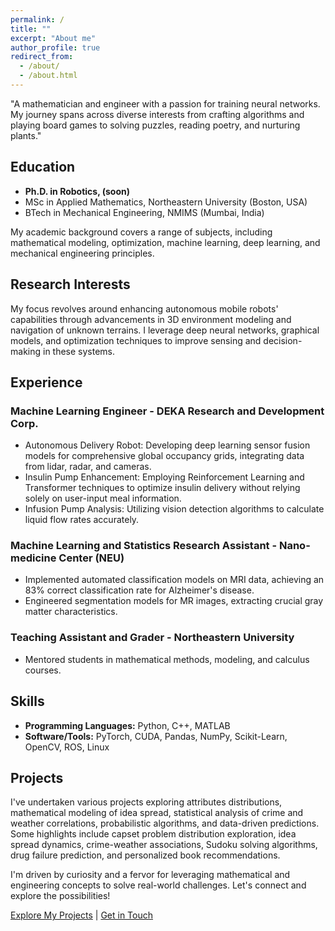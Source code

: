 ```yaml
---
permalink: /
title: ""
excerpt: "About me"
author_profile: true
redirect_from: 
  - /about/
  - /about.html
---
```

"A mathematician and engineer with a passion for training neural networks. My journey spans across diverse interests from crafting algorithms and playing board games to solving puzzles, reading poetry, and nurturing plants."

## Education
- **Ph.D. in Robotics, (soon)**
- MSc in Applied Mathematics, Northeastern University (Boston, USA)
- BTech in Mechanical Engineering, NMIMS (Mumbai, India)

My academic background covers a range of subjects, including mathematical modeling, optimization, machine learning, deep learning, and mechanical engineering principles.

## Research Interests
My focus revolves around enhancing autonomous mobile robots' capabilities through advancements in 3D environment modeling and navigation of unknown terrains. I leverage deep neural networks, graphical models, and optimization techniques to improve sensing and decision-making in these systems.

## Experience
### Machine Learning Engineer - DEKA Research and Development Corp.
- Autonomous Delivery Robot: Developing deep learning sensor fusion models for comprehensive global occupancy grids, integrating data from lidar, radar, and cameras.
- Insulin Pump Enhancement: Employing Reinforcement Learning and Transformer techniques to optimize insulin delivery without relying solely on user-input meal information.
- Infusion Pump Analysis: Utilizing vision detection algorithms to calculate liquid flow rates accurately.

### Machine Learning and Statistics Research Assistant - Nano-medicine Center (NEU)
- Implemented automated classification models on MRI data, achieving an 83% correct classification rate for Alzheimer's disease.
- Engineered segmentation models for MR images, extracting crucial gray matter characteristics.

### Teaching Assistant and Grader - Northeastern University
- Mentored students in mathematical methods, modeling, and calculus courses.

## Skills
- **Programming Languages:** Python, C++, MATLAB
- **Software/Tools:** PyTorch, CUDA, Pandas, NumPy, Scikit-Learn, OpenCV, ROS, Linux

## Projects
I've undertaken various projects exploring attributes distributions, mathematical modeling of idea spread, statistical analysis of crime and weather correlations, probabilistic algorithms, and data-driven predictions. Some highlights include capset problem distribution exploration, idea spread dynamics, crime-weather associations, Sudoku solving algorithms, drug failure prediction, and personalized book recommendations.

I'm driven by curiosity and a fervor for leveraging mathematical and engineering concepts to solve real-world challenges. Let's connect and explore the possibilities!

[Explore My Projects](#projects) | [Get in Touch](mailto:poddar.nehar@gmail.com)

